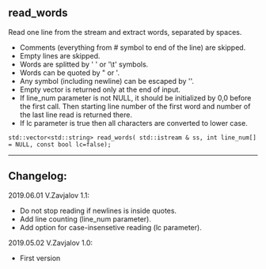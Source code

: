 ## read_words

Read one line from the stream and extract words, separated by spaces.
 - Comments (everything from # symbol to end of the line) are skipped.
 - Empty lines are skipped.
 - Words are splitted by ' ' or '\t' symbols.
 - Words can be quoted by " or '.
 - Any symbol (including newline) can be escaped by '\'.
 - Empty vector is returned only at the end of input.
 - If line_num parameter is not NULL, it should be initialized
   by 0,0 before the first call. Then starting line number of the first
   word and number of the last line read is returned there.
 - If lc parameter is true then all characters are converted to lower case.

`std::vector<std::string> read_words(
   std::istream & ss, int line_num[] = NULL, const bool lc=false);`

------------
## Changelog:

2019.06.01 V.Zavjalov 1.1:
- Do not stop reading if newlines is inside quotes.
- Add line counting (line_num parameter).
- Add option for case-insensetive reading (lc parameter).

2019.05.02 V.Zavjalov 1.0:
- First version
